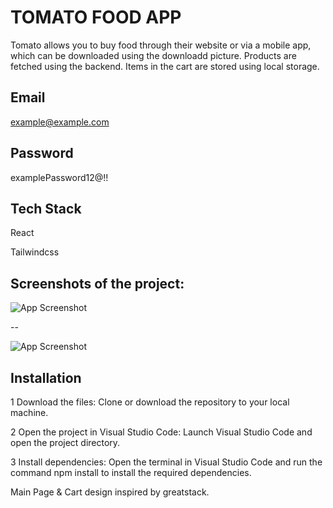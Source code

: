 TOMATO FOOD APP
========================================================================================================================================
Tomato allows you to buy food through their website or via a mobile app, which can be downloaded using the downloadd picture. Products are fetched using the backend. Items in the cart are stored using local storage.


## Email
example@example.com

## Password

examplePassword12@!!
## Tech Stack

React

Tailwindcss




## Screenshots of the project:

![App Screenshot](https://i.imgur.com/T3Ac11c.png)

--

![App Screenshot](https://i.imgur.com/4T6mbbB.png)







## Installation

 1 Download the files: Clone or download the repository to your local machine.

 2 Open the project in Visual Studio Code: Launch Visual Studio Code and open the project directory.

 3 Install dependencies: Open the terminal in Visual Studio Code and run the command npm install to install the required dependencies.

Main Page & Cart design inspired by greatstack. 